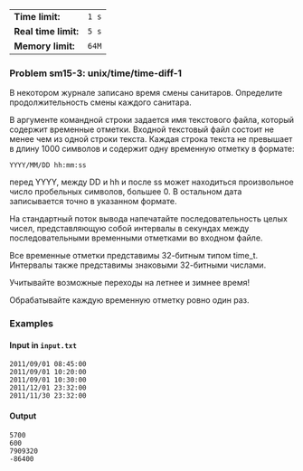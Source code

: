 |                      |       |
|----------------------|-------|
| **Time limit:**      | `1 s` |
| **Real time limit:** | `5 s` |
| **Memory limit:**    | `64M` |


### Problem sm15-3: unix/time/time-diff-1

В некотором журнале записано время смены санитаров. Определите продолжительность смены каждого
санитара.

В аргументе командной строки задается имя текстового файла, который содержит временные отметки.
Входной текстовый файл состоит не менее чем из одной строки текста. Каждая строка текста не
превышает в длину 1000 символов и содержит одну временную отметку в формате:

    
    
    YYYY/MM/DD hh:mm:ss
    

перед YYYY, между DD и hh и после ss может находиться произвольное число пробельных символов,
большее 0. В остальном дата записывается точно в указанном формате.

На стандартный поток вывода напечатайте последовательность целых чисел, представляющую собой
интервалы в секундах между последовательными временными отметками во входном файле.

Все временные отметки представимы 32-битным типом time_t. Интервалы также представимы знаковыми
32-битными числами.

Учитывайте возможные переходы на летнее и зимнее время!

Обрабатывайте каждую временную отметку ровно один раз.

### Examples

#### Input in `input.txt`

    
    
    2011/09/01 08:45:00
    2011/09/01 10:20:00
    2011/09/01 10:30:00
    2011/12/01 23:32:00
    2011/11/30 23:32:00
    

#### Output

    
    
    5700
    600
    7909320
    -86400

